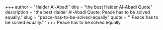 +++
author = "Haider Al-Abadi"
title = "the best Haider Al-Abadi Quote"
description = "the best Haider Al-Abadi Quote: Peace has to be solved equally."
slug = "peace-has-to-be-solved-equally"
quote = '''Peace has to be solved equally.'''
+++
Peace has to be solved equally.

